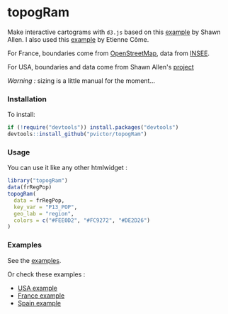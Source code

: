 
# topogRam


Make interactive cartograms with `d3.js` based on this [example](https://github.com/shawnbot/topogram) by Shawn Allen. I also used this [example](http://www.comeetie.fr/galerie/d3-cartogram/) by Etienne Côme.

For France, boundaries come from [OpenStreetMap](https://www.openstreetmap.org/#map=7/47.324/0.406), data from [INSEE](http://www.insee.fr/fr/themes/detail.asp?reg_id=99&ref_id=base-cc-evol-struct-pop-2013).

For USA, boundaries and data come from Shawn Allen's [project](https://github.com/shawnbot/topogram)


*Warning :* sizing is a little manual for the moment...


### Installation

To install:

```r
if (!require("devtools")) install.packages("devtools")
devtools::install_github("pvictor/topogRam")
```

### Usage

You can use it like any other htmlwidget :

```r
library("topogRam")
data(frRegPop)
topogRam(
  data = frRegPop,
  key_var = "P13_POP",
  geo_lab = "region",
  colors = c("#FEE0D2", "#FC9272", "#DE2D26")
)
```


### Examples

See the [examples](https://github.com/pvictor/topogRam/tree/master/inst/examples).

Or check these examples :

* [USA example](http://rpubs.com/Victorp/topogRam_USA)
* [France example](http://rpubs.com/Victorp/topogRam_France)
* [Spain example](http://rpubs.com/cyague/spain-cartogram)



